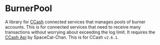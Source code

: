 # BurnerPool
A library for [CCash](https://github.com/EntireTwix/CCash) connected services that manages pools of burner accounts. This is for connected services that need to receive many transactions without worrying about exceeding the log limit. It requires the [CCash Api](https://github.com/SpaceCat-Chan/CatsCCashLuaApi) by SpaceCat-Chan. This is for CCash `v2.6.1`.
